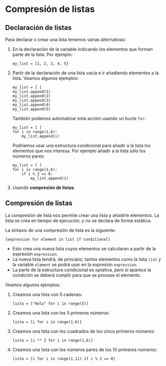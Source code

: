 # Compresión de listas

## Declaración de listas

Para declarar o crear una lista tenemos varias alternativas:

1. En la declaración de la variable indicando los elementos que forman parte de la lista. Por ejemplo:

    ```
    my_list = [1, 2, 3, 4, 5]
    ```

2. Partir de la declaración de una lista vacía e ir añadiendo elementos a la lista. Veamos algunos ejemplos:

    ```
    my_list = [ ]
    my_list.append(1)
    my_list.append(2)
    my_list.append(3)
    my_list.append(4)
    my_list.append(5)
    ```

    También podemos automatizar esta acción usando un bucle `for`:

    ```
    my_list = [ ]
    for i in range(1,6):
        my_list.append(i)
    ```

    Podríamos usar una estructura condicional para añadir a la lista los elementos que nos interesa. Por ejemplo añadir a la lista sólo los números pares:

    ```
    my_list = [ ]
    for i in range(1,6):
        if i % 2 == 0:
            my_list.append(i)
    ```
3. Usando **compresión de listas**.

## Compresión de listas

La compresión de lista nos permite crear una lista y añadirle elementos. La lista se crea en tiempo de ejecución, y no se declara de forma estática.

La sintaxis de una compresión de lista es la siguiente:

```
[expression for element in list if conditional]
```

* Esto crea una nueva lista cuyos elementos se calcularan a partir de la expresión `expression`.
* La nueva lista tendrá, de principio, tantos elementos como la lista `list` y la variable `element` se podrá usar en la expresión `expression`.
* La parte de la estructura condicional es optativa, pero si aparece la condición se deberá cumplir para que se procese el elemento.

Veamos algunos ejemplos:

1. Creamos una lista con 5 cadenas:

    ```
    lista = ["Hola" for i in range(5)]
    ```
2. Creamos una lista con los 5 primeros números:

    ```
    lista = [i for i in range(1,6)]
    ```

3. Creamos una lista con los cuadrados de los cinco primeros números:

    ```
    lista = [i ** 2 for i in range(1,6)]
    ```
4. Creamos una lista con los números pares de los 10 primeros números:
    ```
    lista = [i for i in range(1,11) if i % 2 == 0]
    ```